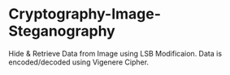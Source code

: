 # Cryptography-Image-Steganography
Hide & Retrieve Data from Image using LSB Modificaion. Data is encoded/decoded using Vigenere Cipher.
